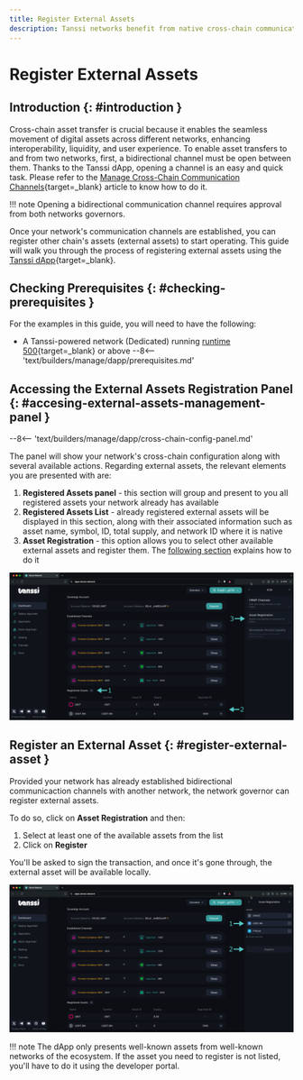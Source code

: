 ```yaml
---
title: Register External Assets
description: Tanssi networks benefit from native cross-chain communication, enabling smooth and fast token transfers between the token’s native chain and other chains.
---
```


# Register External Assets

## Introduction {: #introduction }

Cross-chain asset transfer is crucial because it enables the seamless movement of digital assets across different networks, enhancing interoperability, liquidity, and user experience. To enable asset transfers to and from two networks, first, a bidirectional channel must be open between them. Thanks to the Tanssi dApp, opening a channel is an easy and quick task. Please refer to the [Manage Cross-Chain Communication Channels](/builders/manage/dapp/xcm-channels/){target=\_blank} article to know how to do it.

!!! note
    Opening a bidirectional communication channel requires approval from both networks governors.

Once your network's communication channels are established, you can register other chain's assets (external assets) to start operating. This guide will walk you through the process of registering external assets using the [Tanssi dApp](https://apps.tanssi.network){target=\_blank}.

## Checking Prerequisites {: #checking-prerequisites }

For the examples in this guide, you will need to have the following:

- A Tanssi-powered network (Dedicated) running [runtime 500](https://github.com/moondance-labs/tanssi/releases/tag/runtime-500){target=\_blank} or above
--8<-- 'text/builders/manage/dapp/prerequisites.md'

## Accessing the External Assets Registration Panel {: #accesing-external-assets-management-panel }

--8<-- 'text/builders/manage/dapp/cross-chain-config-panel.md'

The panel will show your network's cross-chain configuration along with several available actions. Regarding external assets, the relevant elements you are presented with are:

1. **Registered Assets panel** - this section will group and present to you all registered assets your network already has available
2. **Registered Assets List** - already registered external assets will be displayed in this section, along with their associated information such as asset name, symbol, ID, total supply, and network ID where it is native
3. **Asset Registration** - this option allows you to select other available external assets and register them. The [following section](#register-external-asset) explains how to do it

![The cross-chain management panel](/images/builders/manage/dapp/register-external-assets/register-external-assets-1.webp)

## Register an External Asset {: #register-external-asset }

Provided your network has already established bidirectional communicaction channels with another network, the network governor can register external assets.

To do so, click on **Asset Registration** and then:

1. Select at least one of the available assets from the list
2. Click on **Register**

You'll be asked to sign the transaction, and once it's gone through, the external asset will be available locally. 

![Asset registration](/images/builders/manage/dapp/register-external-assets/register-external-assets-2.webp)

!!! note
    The dApp only presents well-known assets from well-known networks of the ecosystem. If the asset you need to register is not listed, you'll have to do it using the developer portal.